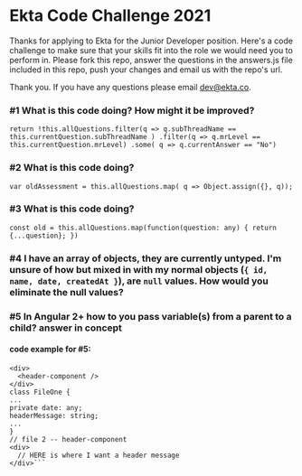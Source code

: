 # Ekta Code Challenge 2021
Thanks for applying to Ekta for the Junior Developer position. Here's a code challenge to make sure that your skills fit into the role we would need you to perform in.
Please fork this repo, answer the questions in the answers.js file included in this repo, push your changes and email us with the repo's url.

Thank you. If you have any questions please email dev@ekta.co.

### #1 What is this code doing? How might it be improved?

`return !this.allQuestions.filter(q =>
            q.subThreadName == this.currentQuestion.subThreadName
          )
          .filter(q => q.mrLevel == this.currentQuestion.mrLevel)
          .some( q => q.currentAnswer == "No")`


### #2 What is this code doing?

`var oldAssessment = this.allQuestions.map( q => Object.assign({}, q));`

### #3 What is this code doing?

`const old = this.allQuestions.map(function(question: any) {
  return {...question};
})`

### #4 I have an array of objects, they are currently untyped. I'm unsure of how but mixed in with my normal objects (`{ id, name, date, createdAt }`), are `null` values. How would you eliminate the null values?

### #5 In Angular 2+ how to you pass variable(s) from a parent to a child? answer in concept

#### code example for #5:

```// file 1.
<div>
  <header-component />
</div>
class FileOne {
...
private date: any;
headerMessage: string;
...
}
// file 2 -- header-component
<div>
  // HERE is where I want a header message
</div>```
